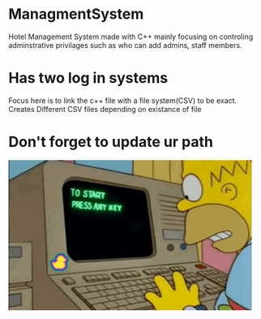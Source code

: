 # ManagmentSystem
Hotel Management System made with C++ mainly focusing on controling adminstrative privilages such as who can add admins, staff members.
# Has two log in systems 
Focus here is to link the c++ file with a file system(CSV) to be exact.
Creates Different CSV files depending on existance of file
# Don't forget to update ur path
![](https://github.com/MohammedIbrahim8887/ManagmentSystem/blob/main/how-to-start.gif)
